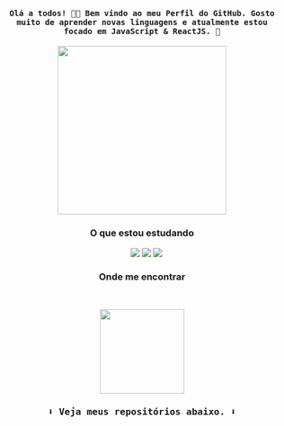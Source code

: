 

<h4 align="center" font-size="32px"><samp> Olá a todos! 👋🏾  Bem vindo ao meu Perfil do GitHub. Gosto muito de aprender novas linguagens e atualmente estou focado em JavaScript & ReactJS. 💙 </samp></h4>

<p align="center">
  <img height="300px" src="https://camo.githubusercontent.com/c8603029e1d7baade74d71c1823bdcdbaa61f08c2bf062a483e02e0f4ace034c/68747470733a2f2f692e67697068792e636f6d2f5254684e30684f5332474f344d2e676966">
</p>
 

<h3 align="center">O que estou estudando</h3>
<p align="center">
<img src="https://img.shields.io/badge/Python-21478f?style=for-the-badge&logo=python&logoColor=white" alt=""> <img src="https://img.shields.io/badge/HTML-21478f?style=for-the-badge&logo=html5&logoColor=white" alt=""> <img src="https://img.shields.io/badge/CSS-21478f?&style=for-the-badge&logo=css3&logoColor=white" alt=""> <img 
src="https://img.shields.io/badge/JavaScript-21478f?style=for-the-badge&logo=javascript&logoColor=white" alt=""> <img src="https://img.shields.io/badge/React-21478f?style=for-the-badge&logo=react&logoColor=white"> <img src="https://img.shields.io/badge/Bootstrap-21478f?style=for-the-badge&logo=bootstrap&logoColor=white"> <img src="https://img.shields.io/badge/Java-21478f?style=for-the-badge&logo=java&logoColor=white">
</p>

 <h3 align="center">Onde me encontrar</h3>
<p align="center">
<a href="mailto:natanpedrodasilva@gmail.com" target="_blank"><img src="https://img.shields.io/badge/Gmail-21478f?style=for-the-badge&logo=gmail&logoColor=white" alt=""></a>
<a href="https://www.instagram.com/p3drosep/" target="_blank"><img src="https://img.shields.io/badge/Instagram-21478f?style=for-the-badge&logo=instagram&logoColor=white" alt=""></a> <a href="https://www.linkedin.com/in/nat%C3%A3-pedro-735443218/" target="_blank"><img src="https://img.shields.io/badge/LinkedIn-21478f?style=for-the-badge&logo=linkedin&logoColor=white" alt=""></a>
</p>

<p align="center">
<img height="150em" src="https://github-readme-stats.vercel.app/api/top-langs/?username=DevPedro10&layout=compact&langs_count=7&theme=dark"/>
</p>

<h3 align="center"><samp>⬇️ Veja meus repositórios abaixo. ⬇️<samp></h3>


